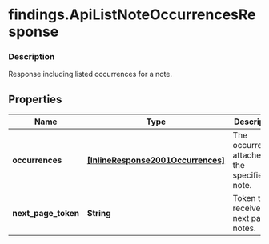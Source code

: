 # findings.ApiListNoteOccurrencesResponse

### Description

Response including listed occurrences for a note.

## Properties
Name | Type | Description | Notes
------------ | ------------- | ------------- | -------------
**occurrences** | [**[InlineResponse2001Occurrences]**](InlineResponse2001Occurrences.md) | The occurrences attached to the specified note. | [optional] 
**next_page_token** | **String** | Token to receive the next page of notes. | [optional] 

